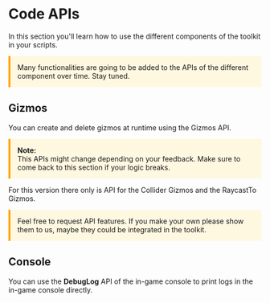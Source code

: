 # Code APIs

In this section you'll learn how to use the different components of the toolkit in your scripts.

<div style="border-left: 4px solid #ffa500; padding: 1em; background: #fff8e1;">
Many functionalities are going to be added to the APIs of the different component over time. Stay tuned.
</div>


## Gizmos 
You can create and delete gizmos at runtime using the Gizmos API.
<div style="border-left: 4px solid #ffa500; padding: 1em; background: #fff8e1;">
  <strong>Note:</strong><br>
This APIs might change depending on your feedback. Make sure to come back to this section if your logic breaks. 
</div>

For this version there only is API for the Collider Gizmos and the RaycastTo Gizmos.

<div style="border-left: 4px solid #ffa500; padding: 1em; background: #fff8e1;">
Feel free to request API features.
If you make your own please show them to us, maybe they could be integrated in the toolkit.
</div>

## Console
You can use the **DebugLog** API of the in-game console to print logs in the in-game console directly.

<div style="page-break-after: always;"></div>